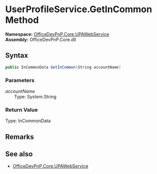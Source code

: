# UserProfileService.GetInCommon Method  
  

**Namespace:** [OfficeDevPnP.Core.UPAWebService](OfficeDevPnP.Core.UPAWebService.md)  
**Assembly:** OfficeDevPnP.Core.dll  
## Syntax
```C#
public InCommonData GetInCommon(String accountName)
```
### Parameters
*accountName*  
&emsp;&emsp;Type: System.String  

### Return Value
Type: InCommonData  

## Remarks 

## See also
- [OfficeDevPnP.Core.UPAWebService](OfficeDevPnP.Core.UPAWebService.md)
